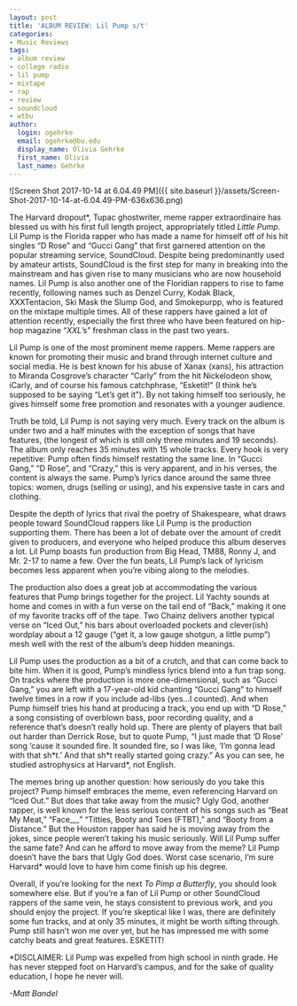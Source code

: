 ```yaml
---
layout: post
title: 'ALBUM REVIEW: Lil Pump s/t'
categories:
- Music Reviews
tags:
- album review
- college radio
- lil pump
- mixtape
- rap
- review
- soundcloud
- wtbu
author:
  login: ogehrke
  email: ogehrke@bu.edu
  display_name: Olivia Gehrke
  first_name: Olivia
  last_name: Gehrke
---
```

![Screen Shot 2017-10-14 at 6.04.49 PM]({{ site.baseurl }}/assets/Screen-Shot-2017-10-14-at-6.04.49-PM-636x636.png)

The Harvard dropout\*, Tupac ghostwriter, meme rapper extraordinaire has blessed us with his first full length project, appropriately titled _Little Pump_. Lil Pump is the Florida rapper who has made a name for himself off of his hit singles “D Rose” and “Gucci Gang” that first garnered attention on the popular streaming service, SoundCloud. Despite being predominantly used by amateur artists, SoundCloud is the first step for many in breaking into the mainstream and has given rise to many musicians who are now household names. Lil Pump is also another one of the Floridian rappers to rise to fame recently, following names such as Denzel Curry, Kodak Black, XXXTentacion, Ski Mask the Slump God, and Smokepurpp, who is featured on the mixtape multiple times. All of these rappers have gained a lot of attention recently, especially the first three who have been featured on hip-hop magazine “_XXL_’s” freshman class in the past two years.

Lil Pump is one of the most prominent meme rappers. Meme rappers are known for promoting their music and brand through internet culture and social media. He is best known for his abuse of Xanax (xans), his attraction to Miranda Cosgrove’s character “Carly” from the hit Nickelodeon show, iCarly, and of course his famous catchphrase, “Esketit!” (I think he’s supposed to be saying “Let’s get it”). By not taking himself too seriously, he gives himself some free promotion and resonates with a younger audience.

Truth be told, Lil Pump is not saying very much. Every track on the album is under two and a half minutes with the exception of songs that have features, (the longest of which is still only three minutes and 19 seconds). The album only reaches 35 minutes with 15 whole tracks. Every hook is very repetitive: Pump often finds himself restating the same line. In “Gucci Gang,” “D Rose”, and “Crazy,” this is very apparent, and in his verses, the content is always the same. Pump’s lyrics dance around the same three topics: women, drugs (selling or using), and his expensive taste in cars and clothing.

Despite the depth of lyrics that rival the poetry of Shakespeare, what draws people toward SoundCloud rappers like Lil Pump is the production supporting them. There has been a lot of debate over the amount of credit given to producers, and everyone who helped produce this album deserves a lot. Lil Pump boasts fun production from Big Head, TM88, Ronny J, and Mr. 2-17 to name a few. Over the fun beats, Lil Pump’s lack of lyricism becomes less apparent when you’re vibing along to the melodies.

The production also does a great job at accommodating the various features that Pump brings together for the project. Lil Yachty sounds at home and comes in with a fun verse on the tail end of “Back,” making it one of my favorite tracks off of the tape. Two Chainz delivers another typical verse on “Iced Out,” his bars about overloaded pockets and clever(ish) wordplay about a 12 gauge (“get it, a low gauge shotgun, a little pump”) mesh well with the rest of the album’s deep hidden meanings.

Lil Pump uses the production as a bit of a crutch, and that can come back to bite him. When it is good, Pump’s mindless lyrics blend into a fun trap song. On tracks where the production is more one-dimensional, such as “Gucci Gang,” you are left with a 17-year-old kid chanting “Gucci Gang” to himself twelve times in a row if you include ad-libs (yes…I counted). And when Pump himself tries his hand at producing a track, you end up with “D Rose,” a song consisting of overblown bass, poor recording quality, and a reference that’s doesn’t really hold up. There are plenty of players that ball out harder than Derrick Rose, but to quote Pump, “I just made that ‘D Rose’ song ‘cause it sounded fire. It sounded fire, so I was like, ‘I’m gonna lead with that sh\*t.’ And that sh\*t really started going crazy.” As you can see, he studied astrophysics at Harvard\*, not English.

The memes bring up another question: how seriously do you take this project? Pump himself embraces the meme, even referencing Harvard on “Iced Out.” But does that take away from the music? Ugly God, another rapper, is well known for the less serious content of his songs such as “Beat My Meat,” “Face_,_” “Titties, Booty and Toes (FTBT),” and “Booty from a Distance.” But the Houston rapper has said he is moving away from the jokes, since people weren’t taking his music seriously. Will Lil Pump suffer the same fate? And can he afford to move away from the meme? Lil Pump doesn’t have the bars that Ugly God does. Worst case scenario, I’m sure Harvard\* would love to have him come finish up his degree.

Overall, if you’re looking for the next _To Pimp a Butterfly_, you should look somewhere else. But if you’re a fan of Lil Pump or other SoundCloud rappers of the same vein, he stays consistent to previous work, and you should enjoy the project. If you’re skeptical like I was, there are definitely some fun tracks, and at only 35 minutes, it might be worth sifting through. Pump still hasn’t won me over yet, but he has impressed me with some catchy beats and great features. ESKETIT!

\*DISCLAIMER: Lil Pump was expelled from high school in ninth grade. He has never stepped foot on Harvard’s campus, and for the sake of quality education, I hope he never will.

_\-Matt Bandel_